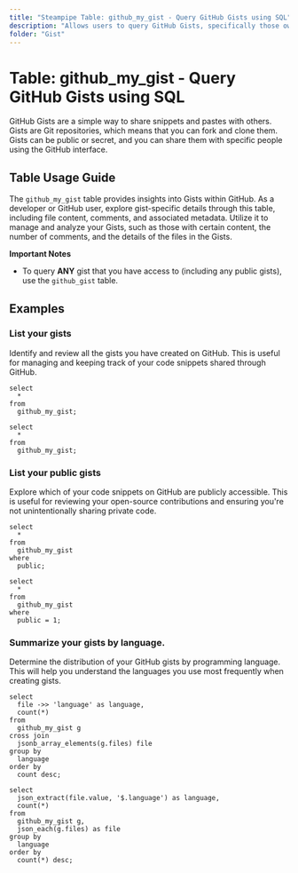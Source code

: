 ```yaml
---
title: "Steampipe Table: github_my_gist - Query GitHub Gists using SQL"
description: "Allows users to query GitHub Gists, specifically those owned by the authenticated user, providing insights into the user's Gist details."
folder: "Gist"
---
```


# Table: github_my_gist - Query GitHub Gists using SQL

GitHub Gists are a simple way to share snippets and pastes with others. Gists are Git repositories, which means that you can fork and clone them. Gists can be public or secret, and you can share them with specific people using the GitHub interface.

## Table Usage Guide

The `github_my_gist` table provides insights into Gists within GitHub. As a developer or GitHub user, explore gist-specific details through this table, including file content, comments, and associated metadata. Utilize it to manage and analyze your Gists, such as those with certain content, the number of comments, and the details of the files in the Gists.

**Important Notes**
- To query **ANY** gist that you have access to (including any public gists), use the `github_gist` table.

## Examples

### List your gists
Identify and review all the gists you have created on GitHub. This is useful for managing and keeping track of your code snippets shared through GitHub.

```sql+postgres
select
  *
from
  github_my_gist;
```

```sql+sqlite
select
  *
from
  github_my_gist;
```

### List your public gists
Explore which of your code snippets on GitHub are publicly accessible. This is useful for reviewing your open-source contributions and ensuring you're not unintentionally sharing private code.

```sql+postgres
select
  *
from
  github_my_gist
where
  public;
```

```sql+sqlite
select
  *
from
  github_my_gist
where
  public = 1;
```

### Summarize your gists by language.
Determine the distribution of your GitHub gists by programming language. This will help you understand the languages you use most frequently when creating gists.

```sql+postgres
select
  file ->> 'language' as language,
  count(*)
from
  github_my_gist g
cross join
  jsonb_array_elements(g.files) file
group by
  language
order by
  count desc;
```

```sql+sqlite
select
  json_extract(file.value, '$.language') as language,
  count(*)
from
  github_my_gist g,
  json_each(g.files) as file
group by
  language
order by
  count(*) desc;
```